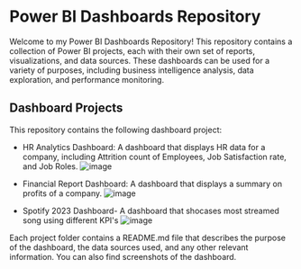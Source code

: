 # Power BI Dashboards Repository

Welcome to my Power BI Dashboards Repository! This repository contains a collection of Power BI projects, each with their own set of reports, visualizations, and data sources. These dashboards can be used for a variety of purposes, including business intelligence analysis, data exploration, and performance monitoring.

## Dashboard Projects

This repository contains the following dashboard project:

- HR Analytics Dashboard: A dashboard that displays HR data for a company, including Attrition count of Employees, Job Satisfaction rate, and Job Roles.
  ![image](https://github.com/user-attachments/assets/cc06305a-7a7d-45c6-b059-f9a9c38cf3fb)


- Financial Report Dashboard: A dashboard that displays a summary on profits of a company.
  ![image](https://github.com/user-attachments/assets/879aea4e-bba2-416b-8059-ba09ab62cefb)

- Spotify 2023 Dashboard- A dashboard that shocases most streamed song using different KPI's
![image](https://github.com/user-attachments/assets/c71656ec-8854-4f53-9642-69401a7da48c)


Each project folder contains a README.md file that describes the purpose of the dashboard, the data sources used, and any other relevant information. You can also find screenshots of the dashboard.

